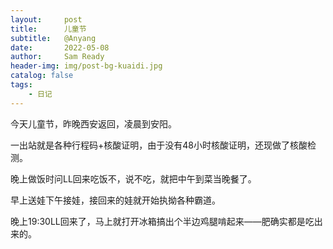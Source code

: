 ```yaml
---
layout:     post
title:      儿童节
subtitle:   @Anyang
date:       2022-05-08
author:     Sam Ready
header-img: img/post-bg-kuaidi.jpg
catalog: false
tags:
    - 日记
---
```


今天儿童节，昨晚西安返回，凌晨到安阳。

一出站就是各种行程码+核酸证明，由于没有48小时核酸证明，还现做了核酸检测。

晚上做饭时问LL回来吃饭不，说不吃，就把中午到菜当晚餐了。

早上送娃下午接娃，接回来的娃就开始执拗各种霸道。

晚上19:30LL回来了，马上就打开冰箱搞出个半边鸡腿啃起来——肥确实都是吃出来的。
